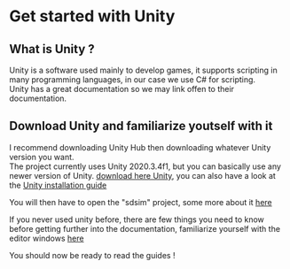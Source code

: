 # Get started with Unity

## What is Unity ?
Unity is a software used mainly to develop games, it supports scripting in many programming languages, in our case we use C# for scripting. <br>
Unity has a great documentation so we may link offen to their documentation.

## Download Unity and familiarize youtself with it
I recommend downloading Unity Hub then downloading whatever Unity version you want. <br>
The project currently uses Unity 2020.3.4f1, but you can basically use any newer version of Unity.
[download here Unity](https://unity3d.com/get-unity/download), you can also have a look at the [Unity installation guide](https://docs.unity3d.com/Manual/GettingStartedInstallingUnity.html)

You will then have to open the "sdsim" project, some more about it [here](https://docs.unity3d.com/Manual/GettingStarted.html)

If you never used unity before, there are few things you need to know before getting further into the documentation, familiarize yourself with the editor windows [here](https://docs.unity3d.com/Manual/UsingTheEditor.html)

You should now be ready to read the guides !
